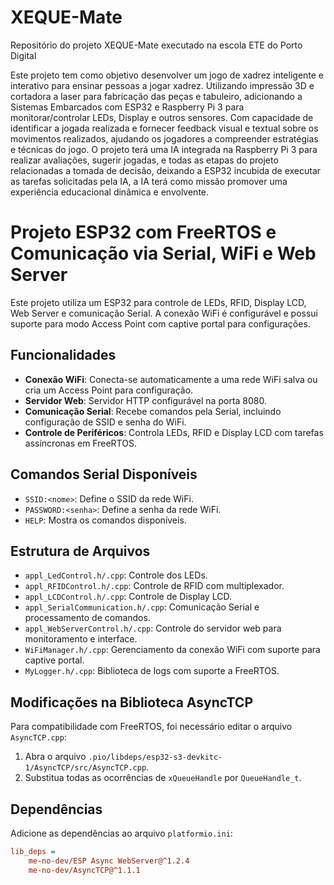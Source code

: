 # XEQUE-Mate
 Repositório do projeto XEQUE-Mate executado na escola ETE do Porto Digital

Este projeto tem como objetivo desenvolver um jogo de xadrez inteligente e interativo para ensinar pessoas a jogar xadrez. Utilizando impressão 3D e cortadora a laser para fabricação das peças e tabuleiro, adicionando a Sistemas Embarcados com ESP32 e Raspberry Pi 3 para monitorar/controlar LEDs, Display e outros sensores. Com capacidade de identificar a jogada realizada e fornecer feedback visual e textual sobre os movimentos realizados, ajudando os jogadores a compreender estratégias e técnicas do jogo. O projeto terá uma IA integrada na Raspberry Pi 3 para realizar avaliações, sugerir jogadas, e todas as etapas do projeto relacionadas a tomada de decisão, deixando a ESP32 incubida de executar as tarefas solicitadas pela IA, a IA terá como missão promover uma experiência educacional dinâmica e envolvente.

# Projeto ESP32 com FreeRTOS e Comunicação via Serial, WiFi e Web Server

Este projeto utiliza um ESP32 para controle de LEDs, RFID, Display LCD, Web Server e comunicação Serial. A conexão WiFi é configurável e possui suporte para modo Access Point com captive portal para configurações.

## Funcionalidades

- **Conexão WiFi**: Conecta-se automaticamente a uma rede WiFi salva ou cria um Access Point para configuração.
- **Servidor Web**: Servidor HTTP configurável na porta 8080.
- **Comunicação Serial**: Recebe comandos pela Serial, incluindo configuração de SSID e senha do WiFi.
- **Controle de Periféricos**: Controla LEDs, RFID e Display LCD com tarefas assíncronas em FreeRTOS.

## Comandos Serial Disponíveis

- `SSID:<nome>`: Define o SSID da rede WiFi.
- `PASSWORD:<senha>`: Define a senha da rede WiFi.
- `HELP`: Mostra os comandos disponíveis.

## Estrutura de Arquivos

- `appl_LedControl.h/.cpp`: Controle dos LEDs.
- `appl_RFIDControl.h/.cpp`: Controle de RFID com multiplexador.
- `appl_LCDControl.h/.cpp`: Controle de Display LCD.
- `appl_SerialCommunication.h/.cpp`: Comunicação Serial e processamento de comandos.
- `appl_WebServerControl.h/.cpp`: Controle do servidor web para monitoramento e interface.
- `WiFiManager.h/.cpp`: Gerenciamento da conexão WiFi com suporte para captive portal.
- `MyLogger.h/.cpp`: Biblioteca de logs com suporte a FreeRTOS.

## Modificações na Biblioteca AsyncTCP

Para compatibilidade com FreeRTOS, foi necessário editar o arquivo `AsyncTCP.cpp`:

1. Abra o arquivo `.pio/libdeps/esp32-s3-devkitc-1/AsyncTCP/src/AsyncTCP.cpp`.
2. Substitua todas as ocorrências de `xQueueHandle` por `QueueHandle_t`.

## Dependências

Adicione as dependências ao arquivo `platformio.ini`:

```ini
lib_deps =
    me-no-dev/ESP Async WebServer@^1.2.4
    me-no-dev/AsyncTCP@^1.1.1
